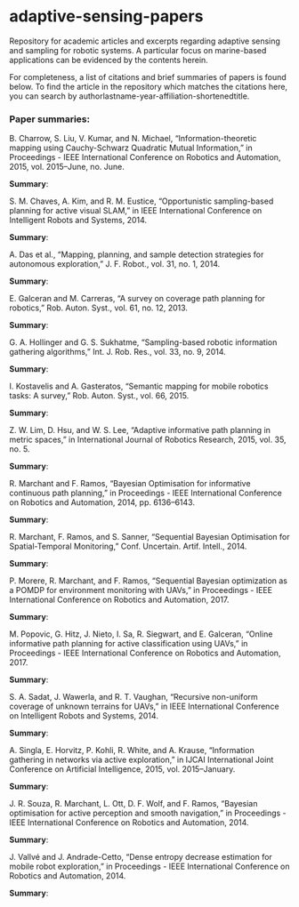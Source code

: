 # adaptive-sensing-papers
Repository for academic articles and excerpts regarding adaptive sensing and sampling for robotic systems. A particular focus on marine-based applications can be evidenced by the contents herein. 

For completeness, a list of citations and brief summaries of papers is found below. To find the article in the repository which matches the citations here, you can search by authorlastname-year-affiliation-shortenedtitle.

### Paper summaries:
B. Charrow, S. Liu, V. Kumar, and N. Michael, “Information-theoretic mapping using Cauchy-Schwarz Quadratic Mutual Information,” in Proceedings - IEEE International Conference on Robotics and Automation, 2015, vol. 2015–June, no. June.

**Summary**:


S. M. Chaves, A. Kim, and R. M. Eustice, “Opportunistic sampling-based planning for active visual SLAM,” in IEEE International Conference on Intelligent Robots and Systems, 2014.

**Summary**:


A. Das et al., “Mapping, planning, and sample detection strategies for autonomous exploration,” J. F. Robot., vol. 31, no. 1, 2014.

**Summary**:


E. Galceran and M. Carreras, “A survey on coverage path planning for robotics,” Rob. Auton. Syst., vol. 61, no. 12, 2013.

**Summary**:


G. A. Hollinger and G. S. Sukhatme, “Sampling-based robotic information gathering algorithms,” Int. J. Rob. Res., vol. 33, no. 9, 2014.

**Summary**:


I. Kostavelis and A. Gasteratos, “Semantic mapping for mobile robotics tasks: A survey,” Rob. Auton. Syst., vol. 66, 2015.

**Summary**:


Z. W. Lim, D. Hsu, and W. S. Lee, “Adaptive informative path planning in metric spaces,” in International Journal of Robotics Research, 2015, vol. 35, no. 5.

**Summary**:


R. Marchant and F. Ramos, “Bayesian Optimisation for informative continuous path planning,” in Proceedings - IEEE International Conference on Robotics and Automation, 2014, pp. 6136–6143.   

**Summary**: 


R. Marchant, F. Ramos, and S. Sanner, “Sequential Bayesian Optimisation for Spatial-Temporal Monitoring,” Conf. Uncertain. Artif. Intell., 2014.

**Summary**:


P. Morere, R. Marchant, and F. Ramos, “Sequential Bayesian optimization as a POMDP for environment monitoring with UAVs,” in Proceedings - IEEE International Conference on Robotics and Automation, 2017.

**Summary**:


M. Popovic, G. Hitz, J. Nieto, I. Sa, R. Siegwart, and E. Galceran, “Online informative path planning for active classification using UAVs,” in Proceedings - IEEE International Conference on Robotics and Automation, 2017.


**Summary**:


S. A. Sadat, J. Wawerla, and R. T. Vaughan, “Recursive non-uniform coverage of unknown terrains for UAVs,” in IEEE International Conference on Intelligent Robots and Systems, 2014.

**Summary**:


A. Singla, E. Horvitz, P. Kohli, R. White, and A. Krause, “Information gathering in networks via active exploration,” in IJCAI International Joint Conference on Artificial Intelligence, 2015, vol. 2015–January. 

**Summary**:


J. R. Souza, R. Marchant, L. Ott, D. F. Wolf, and F. Ramos, “Bayesian optimisation for active perception and smooth navigation,” in Proceedings - IEEE International Conference on Robotics and Automation, 2014.

**Summary**:


J. Vallvé and J. Andrade-Cetto, “Dense entropy decrease estimation for mobile robot exploration,” in Proceedings - IEEE International Conference on Robotics and Automation, 2014.

**Summary**:
